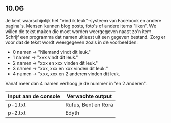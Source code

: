 ## 10.06
Je kent waarschijnlijk het "vind ik leuk"-systeem van Facebook en andere pagina's. Mensen kunnen blog posts, foto's of andere items "liken". We willen de tekst maken die moet worden weergegeven naast zo'n item.
Schrijf een programma dat namen uitleest uit een gegeven bestand. Zorg er voor dat de tekst wordt weergegeven zoals in de voorbeelden:
- 0 namen -> "Niemand vindt dit leuk."
- 1 namen -> "xxx vindt dit leuk."
- 2 namen -> "xxx en xxx vinden dit leuk."
- 3 namen -> "xxx, xxx en xxx vinden dit leuk."
- 4 namen -> "xxx, xxx en 2 anderen vinden dit leuk.

Vanaf meer dan 4 namen verhoog je de nummer in "en 2 anderen".

| Input aan de console | Verwachte output |
|----------------------|------------------|
| p-1.txt | Rufus, Bent en Rora |
| p-2.txt | Edyth |